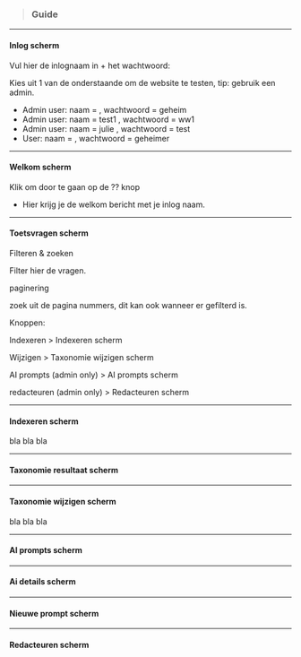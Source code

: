 > ### Guide

---

#### Inlog scherm

Vul hier de inlognaam in + het wachtwoord:

Kies uit 1 van de onderstaande om de website te testen, tip: gebruik een admin. 
* Admin user: naam = , wachtwoord = geheim
* Admin user: naam = test1 , wachtwoord = ww1
* Admin user: naam = julie , wachtwoord = test
* User: naam = , wachtwoord = geheimer

---

#### Welkom scherm

Klik om door te gaan op de ?? knop

* Hier krijg je de welkom bericht met je inlog naam.

---

#### Toetsvragen scherm

Filteren & zoeken

Filter hier de vragen.

paginering

zoek uit de pagina nummers, dit kan ook wanneer er gefilterd is.

Knoppen:

Indexeren > Indexeren scherm

Wijzigen > Taxonomie wijzigen scherm

AI prompts (admin only) > AI prompts scherm

redacteuren (admin only) > Redacteuren scherm

---

#### Indexeren scherm

bla bla bla

---

#### Taxonomie resultaat scherm

---

#### Taxonomie wijzigen scherm

bla bla bla

---

#### AI prompts scherm

---

#### Ai details scherm

---

#### Nieuwe prompt scherm

---

#### Redacteuren scherm